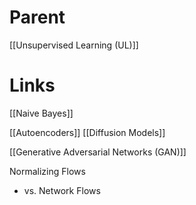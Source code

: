 
# Parent

[[Unsupervised Learning (UL)]]

# Links

[[Naive Bayes]]

[[Autoencoders]]
[[Diffusion Models]]

[[Generative Adversarial Networks (GAN)]]

Normalizing Flows
- vs. Network Flows